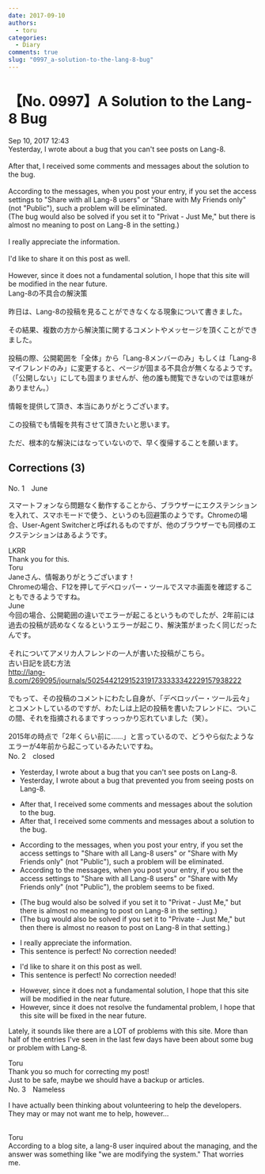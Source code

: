 ```yaml
---
date: 2017-09-10
authors:
  - toru
categories:
  - Diary
comments: true
slug: "0997_a-solution-to-the-lang-8-bug"
---
```


# 【No. 0997】A Solution to the Lang-8 Bug
<div class="date">Sep 10, 2017 12:43</div>
<div id="post"><div id="body_show_ori">
Yesterday, I wrote about a bug that you can't see posts on Lang-8.<br/><br/>After that, I received some comments and messages about the solution to the bug.<br/><br/>According to the messages, when you post your entry, if you set the access settings to "Share with all Lang-8 users" or "Share with My Friends only" (not "Public"), such a problem will be eliminated.<br/>(The bug would also be solved if you set it to "Privat - Just Me," but there is almost no meaning to post on Lang-8 in the setting.)<br/><br/>I really appreciate the information.<br/><br/>I'd like to share it on this post as well.<br/><br/>However, since it does not a fundamental solution, I hope that this site will be modified in the near future.
</div></div>

<!-- more -->

<div id="post_ja"><div id="body_show_mo">
Lang-8の不具合の解決策<br/><br/>昨日は、Lang-8の投稿を見ることができなくなる現象について書きました。<br/><br/>その結果、複数の方から解決策に関するコメントやメッセージを頂くことができました。<br/><br/>投稿の際、公開範囲を「全体」から「Lang-8メンバーのみ」もしくは「Lang-8マイフレンドのみ」に変更すると、ページが固まる不具合が無くなるようです。<br/>（「公開しない」にしても固まりませんが、他の誰も閲覧できないのでは意味がありません。）<br/><br/>情報を提供して頂き、本当にありがとうございます。<br/><br/>この投稿でも情報を共有させて頂きたいと思います。<br/><br/>ただ、根本的な解決にはなっていないので、早く復帰することを願います。
</div></div>

## Corrections (3)
<div id="block"><div class="first_name"> No. 1　<span class="just_name">June</span></div><div id="block2">
<p class="comment_small">
 スマートフォンなら問題なく動作することから、ブラウザーにエクステンションを入れて、スマホモードで使う、というのも回避策のようです。Chromeの場合、User-Agent Switcherと呼ばれるものですが、他のブラウザーでも同様のエクステンションはあるようです。
</p>

</div><div class="name"><span class="just_name">LKRR</span><br>
Thank you for this.
</div>
<div class="name"><span class="just_name">Toru</span><br>
Janeさん、情報ありがとうございます！<br/>Chromeの場合、F12を押してデベロッパー・ツールでスマホ画面を確認することもできるようですね。
</div>
<div class="name"><span class="just_name">June</span><br>
今回の場合、公開範囲の違いでエラーが起こるというものでしたが、2年前には過去の投稿が読めなくなるというエラーが起こり、解決策がまったく同じだったんです。<br/><br/>それについてアメリカ人フレンドの一人が書いた投稿がこちら。<br/>古い日記を読む方法<br/><a href="http://lang-8.com/269095/journals/50254421291523191733333342229157938222" target="_blank">http://lang-8.com/269095/journals/50254421291523191733333342229157938222</a><br/><br/>でもって、その投稿のコメントにわたし自身が、「デベロッパー・ツール云々」とコメントしているのですが、わたしは上記の投稿を書いたフレンドに、ついこの間、それを指摘されるまですっっっかり忘れていました（笑）。<br/><br/>2015年の時点で「2年くらい前に......」と言っているので、どうやら似たようなエラーが4年前から起こっているみたいですね。
</div>
</div>
<div id="block"><div class="first_name"> No. 2　<span class="just_name">closed</span></div><div id="block2">
<ul class="correction_field">
<li class="incorrect">Yesterday, I wrote about a bug that you can't see posts on Lang-8.</li>
<li class="corrected correct">
Yesterday, I wrote about a bug that <span class="f_red">prevented </span>you <span class="f_red">from seeing</span> posts on Lang-8.
</li>
</ul>
<ul class="correction_field">
<li class="incorrect">After that, I received some comments and messages about the solution to the bug.</li>
<li class="corrected correct">
After that, I received some comments and messages about <span class="f_red">a</span> solution to the bug.
</li>
</ul>
<ul class="correction_field">
<li class="incorrect">According to the messages, when you post your entry, if you set the access settings to "Share with all Lang-8 users" or "Share with My Friends only" (not "Public"), such a problem will be eliminated.</li>
<li class="corrected correct">
According to the messages, when you post your entry, if you set the access settings to "Share with all Lang-8 users" or "Share with My Friends only" (not "Public"), <span class="f_red">the problem seems to be fixed</span>.
</li>
</ul>
<ul class="correction_field">
<li class="incorrect">(The bug would also be solved if you set it to "Privat - Just Me," but there is almost no meaning to post on Lang-8 in the setting.)</li>
<li class="corrected correct">
(The bug would also be solved if you set it to "<span class="f_red">Private</span> - Just Me," but <span class="f_red">then </span>there is <span class="sline">almost</span> no <span class="f_red">reason</span> to post on Lang-8 in <span class="f_red">that</span> setting.)
</li>
</ul>
<ul class="correction_field">
<li class="incorrect">I really appreciate the information.</li>
<li class="corrected perfect">This sentence is perfect! No correction needed!</li>
</ul>
<ul class="correction_field">
<li class="incorrect">I'd like to share it on this post as well.</li>
<li class="corrected perfect">This sentence is perfect! No correction needed!</li>
</ul>
<ul class="correction_field">
<li class="incorrect">However, since it does not a fundamental solution, I hope that this site will be modified in the near future.</li>
<li class="corrected correct">
However, since it does not <span class="f_red">resolve the </span>fundamental <span class="f_red">problem</span>, I hope that this site will be <span class="f_red">fixed</span> in the near future.
</li>
</ul>
<p class="comment_small">
 Lately, it sounds like there are a LOT of problems with this site. More than half of the entries I've seen in the last few days have been about some bug or problem with Lang-8.
</p>

</div><div class="name"><span class="just_name">Toru</span><br>
Thank you so much for correcting my post!<br/>Just to be safe, maybe we should have a backup or articles.
</div>
</div>
<div id="block"><div class="first_name"> No. 3　<span class="just_name">Nameless</span></div><div id="block2">
<p class="comment_small">
 I have actually been thinking about volunteering to help the developers. They may or may not want me to help, however...
 <br/>
 <br/>
</p>

</div><div class="name"><span class="just_name">Toru</span><br>
According to a blog site, a lang-8 user inquired about the managing, and the answer was something like "we are modifying the system." That worries me.
</div>
</div>
